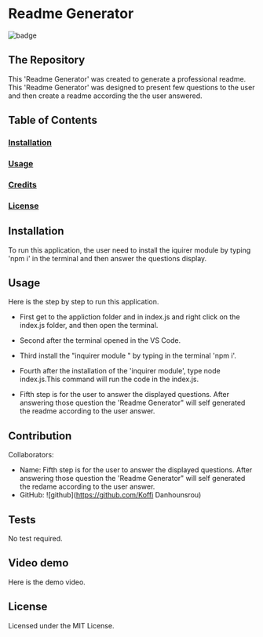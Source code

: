 
  # Readme Generator
  ![badge](https://img.shields.io/badge/License-MIT-brightgreen)
 ## The Repository
 This 'Readme Generator' was created to generate a professional readme. This 'Readme Generator' was designed to present few questions to the user and then create a readme according the the user answered. 
 
   ## Table of Contents
   ### [Installation](#installation)
   ### [Usage](#usage)
   ### [Credits](#credits)
   ### [License](#license)
 
 ## Installation
 To run this application, the user need to install the iquirer module by typing 'npm i' in the terminal and then answer the questions display.
 ## Usage
Here is the step by step to run this application.

* First get to the appliction folder and in index.js and right click on the index.js folder, and then open the terminal.

* Second after the terminal opened in the VS Code.

* Third install the "inquirer module " by typing in the terminal 'npm i'.

* Fourth after the installation of the 'inquirer module', type node index.js.This command will run the code in the index.js.

* Fifth step is for the user to answer the displayed questions. After answering those question the 'Readme Generator" will self generated the readme according to the user answer.

 ## Contribution
 Collaborators: 
 * Name: Fifth step is for the user to answer the displayed questions. After answering those question the 'Readme Generator" will self generated the redame according to the user answer.
 * GitHub: ![github](https://github.com/Koffi Danhounsrou)

 ## Tests
  No test required.
  
## Video demo
Here is the demo video.

 ## License
 Licensed under the MIT License.
  
